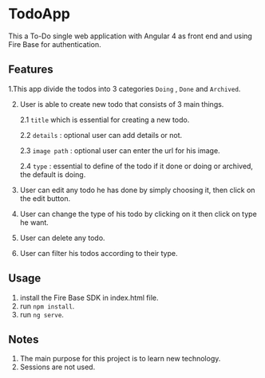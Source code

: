 # TodoApp

This a To-Do single web application with Angular 4 as front end and using Fire Base for authentication.

## Features
1.This app divide the todos into 3 categories `Doing` , `Done` and `Archived`.

2. User is able to create new todo that consists of 3 main things.

   2.1 `title` which is essential for creating a new todo.
   
   2.2 `details` : optional user can add details or not.
   
   2.3 `image path` : optional user can enter the url for his image.
   
   2.4 `type` : essential to define of the todo if it done or doing or archived, the default is doing.
   
3. User can edit any todo he has done by simply choosing it, then click on the edit button.

4. User can change the type of his todo by clicking on it then click on type he want.

5. User can delete any todo.

6. User can filter his todos according to their type.

## Usage
1. install the Fire Base SDK in index.html file.
2. run `npm install`.
3. run `ng serve`.

## Notes

  1. The main purpose for this project is to learn new technology.
  2. Sessions are not used.
